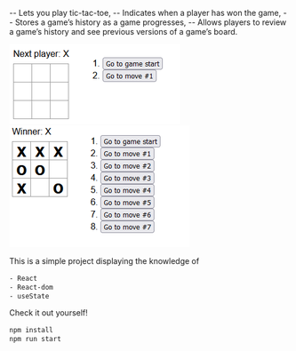 -- Lets you play tic-tac-toe,
-- Indicates when a player has won the game,
-- Stores a game’s history as a game progresses,
-- Allows players to review a game’s history and see previous versions of a game’s board.

![alt text](https://github.com/willtham1/simple_tictactoe/blob/main/Tic-Tac-Toe%20Example.png)
![alt text](https://github.com/willtham1/simple_tictactoe/blob/main/Tic-Tac-Toe%20Example%20x%20Winner.png)

This is a simple project displaying the knowledge of
```
- React
- React-dom
- useState
```

Check it out yourself!
```
npm install
npm run start
```
